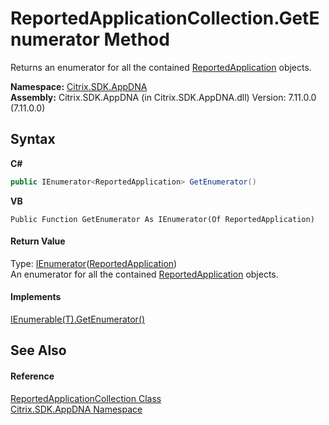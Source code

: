 # ReportedApplicationCollection.GetEnumerator Method 
 

Returns an enumerator for all the contained <a href="f409fefb-d495-c2e1-3447-8bbe4caa9cb1">ReportedApplication</a> objects.

**Namespace:**&nbsp;[Citrix.SDK.AppDNA](index.md)<br />**Assembly:**&nbsp;Citrix.SDK.AppDNA (in Citrix.SDK.AppDNA.dll) Version: 7.11.0.0 (7.11.0.0)

## Syntax

**C#**
```csharp
public IEnumerator<ReportedApplication> GetEnumerator()
```

**VB**
```vbnet
Public Function GetEnumerator As IEnumerator(Of ReportedApplication)
```


#### Return Value
Type: <a href="http://msdn2.microsoft.com/en-us/library/78dfe2yb" target="_blank">IEnumerator</a>(<a href="f409fefb-d495-c2e1-3447-8bbe4caa9cb1">ReportedApplication</a>)<br />An enumerator for all the contained <a href="f409fefb-d495-c2e1-3447-8bbe4caa9cb1">ReportedApplication</a> objects.

#### Implements
<a href="http://msdn2.microsoft.com/en-us/library/s793z9y2" target="_blank">IEnumerable(T).GetEnumerator()</a><br />

## See Also


#### Reference
<a href="163a36ba-025f-5247-ddd2-25e5bf2e3e94">ReportedApplicationCollection Class</a><br /><a href="fe2d265b-410b-8b11-1eb4-a790e0b062bf">Citrix.SDK.AppDNA Namespace</a><br />